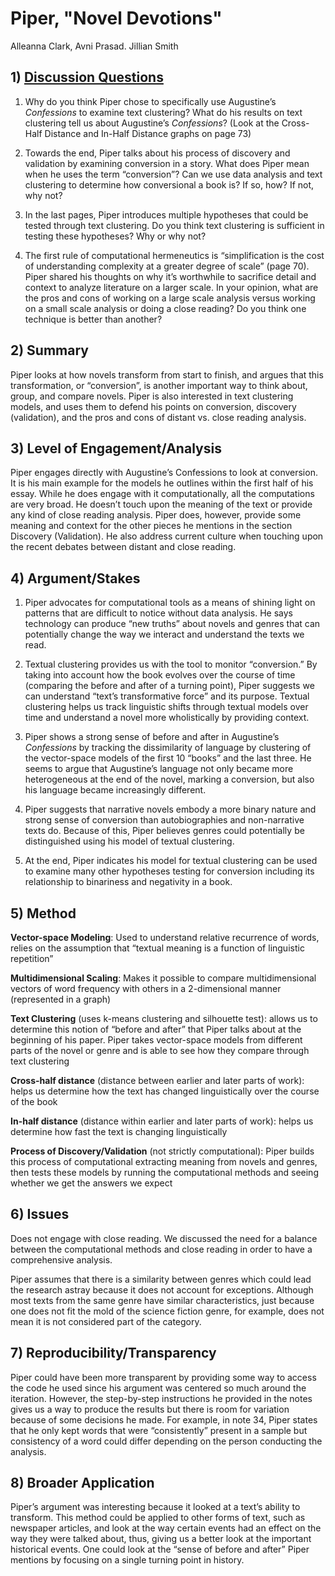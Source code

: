 # Piper, "Novel Devotions"

Alleanna Clark, Avni Prasad. Jillian Smith

## 1) [Discussion Questions](https://goo.gl/forms/kvZJfrsAtU4KPxA12)

1. Why do you think Piper chose to specifically use Augustine’s *Confessions* to examine text clustering? What do his results on text clustering tell us about Augustine’s *Confessions*? (Look at the Cross-Half Distance and In-Half Distance graphs on page 73)

2. Towards the end, Piper talks about his process of discovery and validation by examining conversion in a story. What does Piper mean when he uses the term “conversion”? Can we use data analysis and text clustering to determine how conversional a book is? If so, how? If not, why not?

3. In the last pages, Piper introduces multiple hypotheses that could be tested through text clustering. Do you think text clustering is sufficient in testing these hypotheses? Why or why not? 

4. The first rule of computational hermeneutics is “simplification is the cost of understanding complexity at a greater degree of scale” (page 70). Piper shared his thoughts on why it’s worthwhile to sacrifice detail and context to analyze literature on a larger scale. In your opinion, what are the pros and cons of working on a large scale analysis versus working on a small scale analysis or doing a close reading? Do you think one technique is better than another?


## 2) Summary

Piper looks at how novels transform from start to finish, and argues that this transformation, or “conversion”, is another important way to think about, group, and compare novels. Piper is also interested in text clustering models, and uses them to defend his points on conversion, discovery (validation), and the pros and cons of distant vs. close reading analysis. 


## 3) Level of Engagement/Analysis

Piper engages directly with Augustine’s Confessions to look at conversion. It is his main example for the models he outlines within the first half of his essay. While he does engage with it computationally, all the computations are very broad. He doesn’t touch upon the meaning of the text or provide any kind of close reading analysis. Piper does, however, provide some meaning and context for the other pieces he mentions in the section Discovery (Validation). He also address current culture when touching upon the recent debates between distant and close reading.

## 4) Argument/Stakes

1. Piper advocates for computational tools as a means of shining light on patterns that are difficult to notice without data analysis. He says technology can produce “new truths” about novels and genres that can potentially change the way we interact and understand the texts we read.

2. Textual clustering provides us with the tool to monitor “conversion.” By taking into account how the book evolves over the course of time (comparing the before and after of a turning point), Piper suggests we can understand “text’s transformative force” and its purpose. Textual clustering helps us track linguistic shifts through textual models over time and understand a novel more wholistically by providing context. 

3. Piper shows a strong sense of before and after in Augustine’s *Confessions* by tracking the dissimilarity of language by clustering of the vector-space models of the first 10 “books” and the last three. He seems to argue that Augustine’s language not only became more heterogeneous at the end of the novel, marking a conversion, but also his language became increasingly different. 

4. Piper suggests that narrative novels embody a more binary nature and strong sense of conversion than autobiographies and non-narrative texts do. Because of this, Piper believes genres could potentially be distinguished using his model of textual clustering. 

5. At the end, Piper indicates his model for textual clustering can be used to examine many other hypotheses testing for conversion including its relationship to binariness and negativity in a book.  


## 5) Method

**Vector-space Modeling**: Used to understand relative recurrence of words, relies on the assumption that “textual meaning is a function of linguistic repetition” 

**Multidimensional Scaling**: Makes it possible to compare multidimensional vectors of word frequency with others in a 2-dimensional manner (represented in a graph)

**Text Clustering** (uses k-means clustering and silhouette test): allows us to determine this notion of “before and after” that Piper talks about at the beginning of his paper. Piper takes vector-space models from different parts of the novel or genre and is able to see how they compare through text clustering

**Cross-half distance** (distance between earlier and later parts of work): helps us determine how the text has changed linguistically over the course of the book

**In-half distance** (distance within earlier and later parts of work): helps us determine how fast the text is changing linguistically 

**Process of Discovery/Validation** (not strictly computational): Piper builds this process of computational extracting meaning from novels and genres, then tests these models by running the computational methods and seeing whether we get the answers we expect

## 6) Issues

Does not engage with close reading. We discussed the need for a balance between the computational methods and close reading in order to have a comprehensive analysis.

Piper assumes that there is a similarity between genres which could lead the research astray because it does not account for exceptions. Although most texts from the same genre have similar characteristics, just because one does not fit the mold of the science fiction genre, for example, does not mean it is not considered part of the category. 

## 7) Reproducibility/Transparency

Piper could have been more transparent by providing some way to access the code he used since his argument was centered so much around the iteration. However, the step-by-step instructions he provided in the notes gives us a way to produce the results but there is room for variation because of some decisions he made. For example, in note 34, Piper states that he only kept words that were “consistently” present in a sample but consistency of a word could differ depending on the person conducting the analysis.

## 8) Broader Application

Piper’s argument was interesting because it looked at a text’s ability to transform. This method could be applied to other forms of text, such as newspaper articles, and look at the way certain events had an effect on the way they were talked about, thus, giving us a better look at the important historical events. One could look at the “sense of before and after” Piper mentions by focusing on a single turning point in history. 

